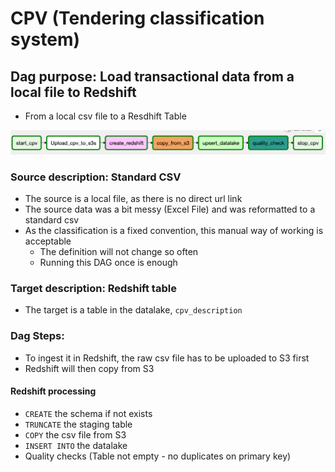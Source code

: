 # CPV (Tendering classification system)
## Dag purpose:  Load transactional data from a local file to Redshift
- From a local csv file to a Resdhift Table

![IngestCPVDag](https://github.com/ogierpaul/UdacityDendCapstone/blob/master/docs/images/dags/ingest_cpv_dag.png)

### Source description: Standard CSV
- The source is a local file, as there is no direct url link
- The source data was a bit messy (Excel File) and was reformatted to a standard csv
- As the classification is a fixed convention, this manual way of working is acceptable
    - The definition will not change so often
    - Running this DAG once is enough

### Target description: Redshift table
- The target is a table in the datalake, `cpv_description`

### Dag Steps:
- To ingest it in Redshift, the raw csv file has to be uploaded to S3 first
- Redshift will then copy from S3

#### Redshift processing
- `CREATE` the schema if not exists
- `TRUNCATE` the staging table
- `COPY` the csv file from S3
- `INSERT INTO` the datalake
- Quality checks (Table not empty - no duplicates on primary key)
